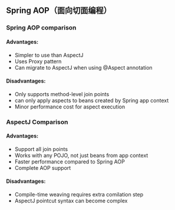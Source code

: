 ## Spring AOP（面向切面编程）

### Spring AOP comparison
#### Advantages:
* Simpler to use than AspectJ
* Uses Proxy pattern
* Can migrate to AspectJ when using @Aspect annotation

#### Disadvantages:
* Only supports method-level join points
* can only apply aspects to beans created by Spring app context
* Minor performance cost for aspect execution


### AspectJ Comparison
#### Advantages:
* Support all join points
* Works with any POJO, not just beans from app context
* Faster performance compared to Spring AOP
* Complete AOP support

#### Disadvantages:
* Compile-time weaving requires extra comilation step
* AspectJ pointcut syntax can become complex